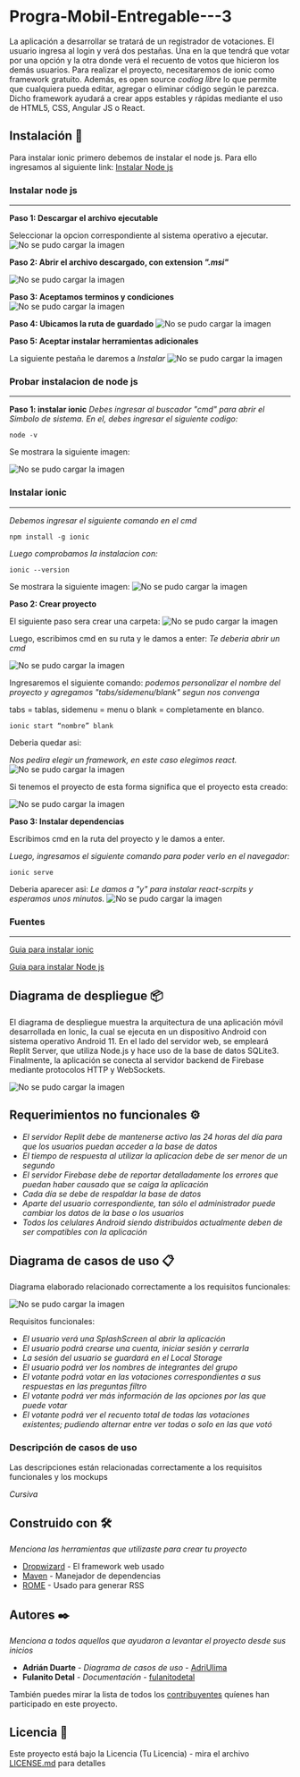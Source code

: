 # Progra-Mobil-Entregable---3


La aplicación a desarrollar se tratará de un registrador de votaciones. El usuario ingresa al login y verá dos pestañas. Una en la que tendrá que votar por una opción y la otra donde verá el recuento de votos que hicieron los demás usuarios. Para realizar el proyecto, necesitaremos de ionic como framework gratuito. Además, es open source _codiog libre_ lo que permite que cualquiera pueda editar, agregar o eliminar código según le parezca. Dicho framework ayudará a crear apps estables y rápidas mediante el uso de HTML5, CSS, Angular JS o React.



## Instalación 🔧

Para instalar ionic primero debemos de instalar el node js. Para ello ingresamos al siguiente link:
[Instalar Node js](https://nodejs.org/en/download)
 

### Instalar node js 
---

**Paso 1: Descargar el archivo ejecutable**

Seleccionar la opcion correspondiente al sistema operativo a ejecutar.
![No se pudo cargar la imagen](images/node1.PNG)

**Paso 2: Abrir el archivo descargado, con extension _".msi"_**

![No se pudo cargar la imagen](images/node2.PNG)

**Paso 3: Aceptamos terminos y condiciones**
![No se pudo cargar la imagen](images/node3.PNG)

**Paso 4: Ubicamos la ruta de guardado**
![No se pudo cargar la imagen](images/node4.PNG)

**Paso 5: Aceptar instalar herramientas adicionales**

La siguiente pestaña le daremos a _Instalar_
![No se pudo cargar la imagen](images/node5.PNG)

### Probar instalacion de node js 
---
**Paso 1: instalar ionic**
_Debes ingresar al buscador "cmd" para abrir el Simbolo de sistema. En el, debes ingresar el siguiente codigo:_
```
node -v
```
Se mostrara la siguiente imagen:

![No se pudo cargar la imagen](images/node6.PNG)

### Instalar ionic
---
_Debemos ingresar el siguiente comando en el cmd_
```
npm install -g ionic
```
_Luego comprobamos la instalacion con:_
```
ionic --version
```
Se mostrara la siguiente imagen:
![No se pudo cargar la imagen](images/cmd1.PNG)

**Paso 2: Crear proyecto**

El siguiente paso sera crear una carpeta:
![No se pudo cargar la imagen](images/carpeta1.PNG)

Luego, escribimos cmd en su ruta y le damos a enter:
_Te deberia abrir un cmd_

![No se pudo cargar la imagen](images/carpeta2.PNG)

Ingresaremos el siguiente comando:
_podemos personalizar el nombre del proyecto y agregamos "tabs/sidemenu/blank" segun nos convenga_

tabs = tablas, sidemenu = menu o blank = completamente en blanco.

```
ionic start “nombre” blank
```
Deberia quedar asi:

_Nos pedira elegir un framework, en este caso elegimos react._
![No se pudo cargar la imagen](images/proyecto1.PNG)

Si tenemos el proyecto de esta forma significa que el proyecto esta creado:

![No se pudo cargar la imagen](images/proyecto2.PNG)

**Paso 3: Instalar dependencias**

Escribimos cmd en la ruta del proyecto y le damos a enter.

_Luego, ingresamos el siguiente comando para poder verlo en el navegador:_
```
ionic serve
```

Deberia aparecer asi:
_Le damos a "y" para instalar react-scrpits y esperamos unos minutos._
![No se pudo cargar la imagen](images/proyecto3.PNG)

### Fuentes
---
[Guia para instalar ionic](https://www.digitaldot.es/crear-app-ionic-visual-studio-code/)

[Guia para instalar Node js](https://codigofacilito.com/articulos/instalar-nodejs-windows)

## Diagrama de despliegue 📦
El diagrama de despliegue muestra la arquitectura de una aplicación móvil desarrollada en Ionic, la cual se ejecuta en un dispositivo Android con sistema operativo Android 11. En el lado del servidor web, se empleará Replit Server, que utiliza Node.js y hace uso de la base de datos SQLite3. Finalmente, la aplicación se conecta al servidor backend de Firebase mediante protocolos HTTP y WebSockets.

![No se pudo cargar la imagen](images/despliegue.PNG)



## Requerimientos no funcionales ⚙️

* _El servidor Replit debe de mantenerse activo las 24 horas del día para que los usuarios puedan acceder a la base de datos_
* _El tiempo de respuesta al utilizar la aplicacion debe de ser menor de un segundo_
* _El servidor Firebase debe de reportar detalladamente los errores que puedan haber causado que se caiga la aplicación_
* _Cada día se debe de respaldar la base de datos_
* _Aparte del usuario correspondiente, tan sólo el administrador puede cambiar los datos de la base o los usuarios_
* _Todos los celulares Android siendo distribuidos actualmente deben de ser compatibles con la aplicación_

## Diagrama de casos de uso 📋

Diagrama elaborado relacionado correctamente a los requisitos funcionales:

![No se pudo cargar la imagen](images/Uso.PNG)

Requisitos funcionales:

* _El usuario verá una SplashScreen al abrir la aplicación_
* _El usuario podrá crearse una cuenta, iniciar sesión y cerrarla_
* _La sesión del usuario se guardará en el Local Storage_
* _El usuario podrá ver los nombres de integrantes del grupo_
* _El votante podrá votar en las votaciones correspondientes a sus respuestas en las preguntas filtro_
* _El votante podrá ver más información de las opciones por las que puede votar_
* _El votante podrá ver el recuento total de todas las votaciones existentes; pudiendo alternar entre ver todas o solo en las que votó_

### Descripción de casos de uso 
Las descripciones están relacionadas correctamente a los
requisitos funcionales y los mockups

_Cursiva_


## Construido con 🛠️

_Menciona las herramientas que utilizaste para crear tu proyecto_

* [Dropwizard](http://www.dropwizard.io/1.0.2/docs/) - El framework web usado
* [Maven](https://maven.apache.org/) - Manejador de dependencias
* [ROME](https://rometools.github.io/rome/) - Usado para generar RSS


## Autores ✒️

_Menciona a todos aquellos que ayudaron a levantar el proyecto desde sus inicios_

* **Adrián Duarte** - *Diagrama de casos de uso* - [AdriUlima](https://github.com/AdriUlima)
* **Fulanito Detal** - *Documentación* - [fulanitodetal](#fulanito-de-tal)

También puedes mirar la lista de todos los [contribuyentes](https://github.com/your/project/contributors) quíenes han participado en este proyecto. 

## Licencia 📄

Este proyecto está bajo la Licencia (Tu Licencia) - mira el archivo [LICENSE.md](LICENSE.md) para detalles

